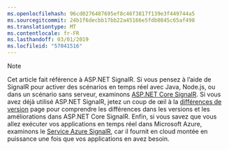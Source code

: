 ```yaml
---
ms.openlocfilehash: 96cd0276487695ef8c46f3817f139e3f449744a5
ms.sourcegitcommit: 24b1f6decbb17bb22a45166e5fdb0845c65af498
ms.translationtype: MT
ms.contentlocale: fr-FR
ms.lasthandoff: 03/01/2019
ms.locfileid: "57041516"
---
```

> [!NOTE]
> Cet article fait référence à ASP.NET SignalR. Si vous pensez à l’aide de SignalR pour activer des scénarios en temps réel avec Java, Node.js, ou dans un scénario sans serveur, examinons [ASP.NET Core SignalR](/aspnet/core/signalr/introduction). Si vous avez déjà utilisé ASP.NET SignalR, jetez un coup de œil à la [différences de version](/aspnet/core/signalr/version-differences) page pour comprendre les différences dans les versions et les améliorations dans ASP.NET Core SignalR. Enfin, si vous savez que vous allez exécuter vos applications en temps réel dans Microsoft Azure, examinons le [Service Azure SignalR](/azure/azure-signalr/signalr-overview), car il fournit en cloud montée en puissance une fois que vos applications en avez besoin.
